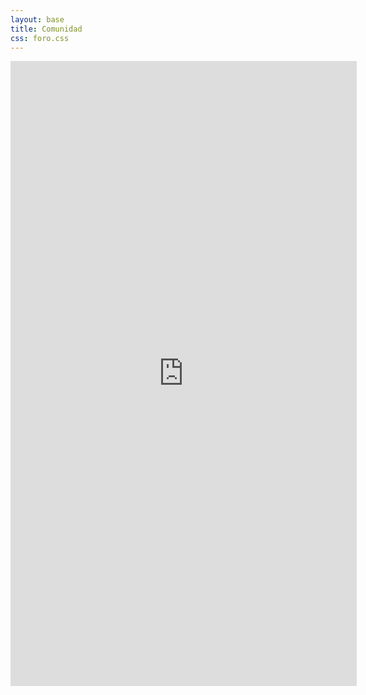 ```yaml
---
layout: base
title: Comunidad
css: foro.css
---
```


<iframe src="http://foro-pilasengine.com.ar" frameborder="0" style="height:1000px;width:110%">&nbsp;</iframe>
